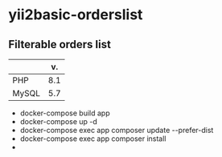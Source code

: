 # yii2basic-orderslist
## Filterable orders list

|       | v.  |
|-------|-----|
| PHP   | 8.1 |
| MySQL | 5.7 |

- docker-compose build app
- docker-compose up -d
- docker-compose exec app composer update --prefer-dist
- docker-compose exec app composer install
- 